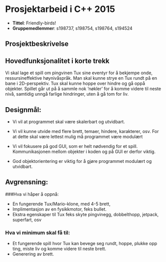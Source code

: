 # Prosjektarbeid i C++ 2015
* **Tittel**: Friendly-birds!
* **Gruppemedlemmer**: s198737, s198754, s198764, s194524

## Prosjektbeskrivelse


## Hovedfunksjonalitet i korte trekk
Vi skal lage et spill om pingvinen Tux sine eventyr for å bekjempe onde, ressursineffektive høynivåspråk. Man skal kunne strye en Tux rundt på en bane i 2D-perspektiv. Tux skal kunne hoppe over hindre og gå oppå objekter. Spillet går ut på å sammle nok ‘nøkler’ for å komme videre til neste nivå, samtidig unngå farlige hindringer, uten å gå tom for liv.  

## Designmål: 
* Vi vil at programmet skal være skalerbart og  utvidbart. 

* Vi vil kunne utvide med flere brett, temaer, hindere, karakterer, osv. For at dette skal være lettest mulig må programmet være modulært

* Vi vil fokusere på god GUI, som er helt nødvendig for et spill. Kommunikasjonen mellom objekter i koden og på GUI er derfor viktig.

* God objektorientering er viktig for å gjøre programmet modulært og utvidbart.



## Avgrensning:
###Hva vi håper å oppnå: 
* En fungerende Tux/Mario-klone, med 4-5 brett,
* Implimentasjon av en fysikkmotor, feks bullet.
* Ekstra egenskaper til Tux feks skyte pingvinegg, dobbelthopp, jetpack, superfart, osv

### Hva vi minimum skal få til: 
* Et fungerende spill hvor Tux kan bevege seg rundt, hoppe, plukke opp ting, miste liv og komme videre til neste brett.
* Generering av brett.



